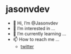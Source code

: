<!---My profile on github--->
# jasonvdev
- 👋 Hi, I’m @Jasonvdev
- 👀 I’m interested in ...
- 🌱 I’m currently learning ...
- 📫 How to reach me ...
  - [twitter](https://twitter.com/jasonvdev)



